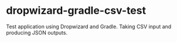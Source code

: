 dropwizard-gradle-csv-test
==========================

Test application using Dropwizard and Gradle. Taking CSV input and producing JSON outputs.
